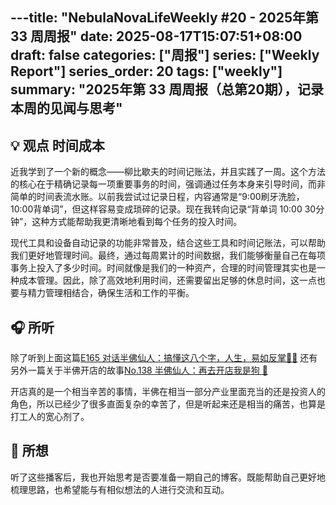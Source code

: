 ---title: "NebulaNovaLifeWeekly #20 - 2025年第 33 周周报"
date: 2025-08-17T15:07:51+08:00
draft: false
categories: ["周报"]
series: ["Weekly Report"]
series_order: 20
tags: ["weekly"]
summary: "2025年第 33 周周报（总第20期），记录本周的见闻与思考"
---

## 💡 观点 时间成本
近我学到了一个新的概念——柳比歇夫的时间记账法，并且实践了一周。这个方法的核心在于精确记录每一项重要事务的时间，强调通过任务本身来引导时间，而非简单的时间表流水账。以前我尝试过记录日程，内容通常是“9:00刷牙洗脸，10:00背单词”，但这样容易变成琐碎的记录。现在我转向记录“背单词 10:00 30分钟”，这种方式能帮助我更清晰地看到每个任务的投入时间。

现代工具和设备自动记录的功能非常普及，结合这些工具和时间记账法，可以帮助我们更好地管理时间。最终，通过每周累计的时间数据，我们能够衡量自己在每项事务上投入了多少时间。时间就像是我们的一种资产，合理的时间管理其实也是一种成本管理。因此，除了高效地利用时间，还需要留出足够的休息时间，这一点也要与精力管理相结合，确保生活和工作的平衡。

## 🎧 所听
除了听到上面这篇[E165 对话半佛仙人：搞懂这八个字，人生，易如反掌🤚🏻](https://www.xiaoyuzhoufm.com/episode/6735a29af373fe5d4d3a2627)
还有另外一篇关于半佛开店的故事[No.138 半佛仙人：再去开店我是狗 🐶](https://www.xiaoyuzhoufm.com/episode/65d73b66b6c9256aee245b38)

开店真的是一个相当辛苦的事情，半佛在相当一部分产业里面充当的还是投资人的角色，所以已经少了很多直面复杂的幸苦了，但是听起来还是相当的痛苦，也算是打工人的宽心剂了。

## 🧠 所想

听了这些播客后，我也开始思考是否要准备一期自己的博客。既能帮助自己更好地梳理思路，也希望能与有相似想法的人进行交流和互动。
